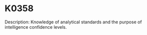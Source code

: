 # K0358
Description: Knowledge of analytical standards and the purpose of intelligence confidence levels.
